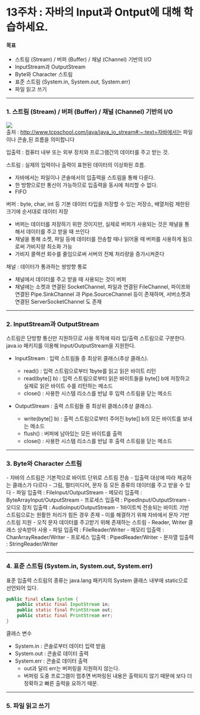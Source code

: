 # 13주차 : 자바의 Input과 Ontput에 대해 학습하세요.

#### 목표

- 스트림 (Stream) / 버퍼 (Buffer) / 채널 (Channel) 기반의 I/O
- InputStream과 OutputStream
- Byte와 Character 스트림
- 표준 스트림 (System.in, System.out, System.err)
- 파일 읽고 쓰기

------------
### 1. 스트림 (Stream) / 버퍼 (Buffer) / 채널 (Channel) 기반의 I/O

![](https://user-images.githubusercontent.com/52314663/107365487-36f3b980-6b20-11eb-8a92-10b6b90cdc68.png)  
출처 : http://www.tcpschool.com/java/java_io_stream#:~:text=자바에서는 파일이나 콘솔,된 흐름을 의미합니다  

입출력 : 컴퓨터 내부 또는 외부 장치와 프로그램간의 데이터를 주고 받는 것.  
  
스트림 : 실제의 입력이나 출력이 표현된 데이터의 이상화된 흐름.   
- 자바에서는 파일이나 콘솔에서의 입출력을 스트림을 통해 다룬다.  
- 한 방향으로만 통신이 가능하므로 입출력을 동시에 처리할 수 없다.  
- FIFO

버퍼 : byte, char, int 등 기본 데이터 타입을 저장할 수 있는 저장소, 배열처럼 제한된 크기에 순서대로 데이터 저장  
- 버퍼는 데이터를 저장하기 위한 것이지만, 실제로 버퍼가 사용되는 것은 채널을 통해서 데이터를 주고 받을 때 쓰인다
- 채널을 통해 소켓, 파일 등에 데이터를 전송할 때나 읽어올 때 버퍼를 사용하게 됨으로써 가비지량 최소화 가능
- 가비지 콜렉션 회수를 줄임으로써 서버의 전체 처리량을 증가시켜준다
  
  
채널 : 데이터가 통과하는 쌍방향 통로  
- 채널에서 데이터를 주고 받을 때 사용되는 것이 버퍼
- 채널에는 소켓과 연결된 SocketChannel, 파일과 연결된 FileChannel, 파이프와 연결된 Pipe.SinkChannel 과 Pipe.SourceChannel 등이 존재하며, 서버소켓과 연결된 ServerSocketChannel 도 존재



------------
### 2. InputStream과 OutputStream

스트림은 단방향 통신만 지원하므로 사용 목적에 따라 입/출력 스트림으로 구분한다.  
java.io 패키지를 이용해 Input/OutputStream을 지원한다.  
  
- InputStream : 입력 스트림들 중 최상위 클래스(추상 클래스). 
  - read() : 입력 스트림으로부터 1byte를 읽고 읽은 바이트 리턴
  - read(byte[] b) : 입력 스트림으로부터 읽은 바이트들을 byte[] b에 저장하고 실제로 읽은 바이트 수를 리턴하는 메소드
  - close() : 사용한 시스템 리소스를 반납 후 입력 스트림을 닫는 메소드
  
- OutputStream : 출력 스트림들 중 최상위 클래스(추상 클래스).
  - write(byte[] b) : 출력 스트림으로부터 주어진 byte[] b의 모든 바이트를 보내는 메소드
  - flush() : 버퍼에 남아있는 모든 바이트를 출력
  - close() : 사용한 시스템 리소스를 반납 후 출력 스트림을 닫는 메소드
  

------------
### 3. Byte와 Character 스트림

<Byte Stream>
  - 자바의 스트림은 기본적으로 바이트 단위로 스트림 전송
  - 입출력 대상에 따라 제공하는 클래스가 다르다
  - 그림, 멀티미디어, 문자 등 모든 종류의 데이터를 주고 받을 수 있다
  - 파일 입출력 : FileInput/OutputStream
  - 메모리 입출력 : ByteArrayInput/OutputStream
  - 프로세스 입출력 : PipedInput/OutputStream
  - 오디오 장치 입출력 : AudioInput/OutputStream 
  
<Character Stream>
  - 1바이트씩 전송되는 바이트 기반 스트림으로는 원활한 처리가 힘든 경우 존재
  - 이를 해결하기 위해 자바에서 문자 기반 스트림 지원
  - 오직 문자 데이터를 주고받기 위해 존재하는 스트림
  - Reader, Writer 클래스 상속받아 사용
  - 파일 입출력 : FileReader/Writer 
  - 메모리 입출력 : CharArrayReader/Writer 
  - 프로세스 입출력 : PipedReader/Writer
  - 문자열 입출력 : StringReader/Writer
  

------------
### 4. 표준 스트림 (System.in, System.out, System.err)

표준 입출력 스트림의 종류는 java.lang 패키지의 System 클래스 내부에 static으로 선언되어 있다.  
```java
public final class System {
    public static final InputStream in;
    public static final PrintStream out;
    public static final PrintStream err;
}
```
    
클래스 변수  
- System.in : 콘솔로부터 데이터 입력 받음
- System.out : 콘솔로 데이터 출력
- System.err : 콘솔로 데이터 출력
  - out과 달리 err는 버퍼링을 지원하지 않는다.
  - 버퍼링 도중 프로그램이 멈추면 버퍼링된 내용은 출력되지 않기 때문에 보다 더 정확하고 빠른 출력을 요하기 때문.


------------
### 5. 파일 읽고 쓰기
